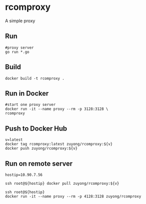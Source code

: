 # rcomproxy
A simple proxy


## Run
```
#proxy server
go run *.go
```

## Build
```
docker build -t rcomproxy .
```

## Run in Docker
```
#start one proxy server
docker run -it --name proxy --rm -p 3128:3128 \
rcomproxy
```

## Push to Docker Hub
```
v=latest
docker tag rcomproxy:latest zuyong/rcomproxy:${v}
docker push zuyong/rcomproxy:${v}

```

## Run on remote server
```
hostip=10.90.7.56

ssh root@${hostip} docker pull zuyong/rcomproxy:${v}

ssh root@${hostip}
docker run -it --name proxy --rm -p 4128:3128 zuyong/rcomproxy

```
